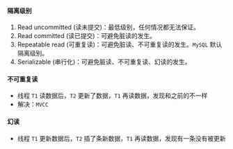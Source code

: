 #### 隔离级别

1. Read uncommitted (读未提交)：最低级别，任何情况都无法保证。
2. Read committed (读已提交)：可避免脏读的发生。
3. Repeatable read (可重复读)：可避免脏读、不可重复读的发生。`MySQL` 默认隔离级别。
4. Serializable (串行化)：可避免脏读、不可重复读、幻读的发生。



#### 不可重复读

- 线程 `T1` 读数据后，`T2` 更新了数据，`T1` 再读数据，发现和之前的不一样
- 解决：`MVCC`



#### 幻读

- 线程 `T1` 更新数据后，`T2` 插了条新数据，`T1` 再读数据，发现有一条没有被更新

